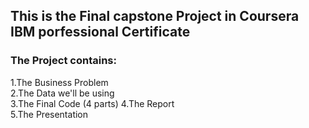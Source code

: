 ## This is the Final capstone Project in Coursera IBM porfessional Certificate
### The Project contains:
1.The Business Problem  
2.The Data we'll be using  
3.The Final Code  (4 parts)
4.The Report    
5.The Presentation  
